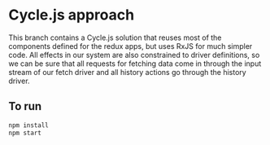 # Cycle.js approach

This branch contains a Cycle.js solution that reuses most of the components defined for the redux apps, but uses RxJS for much simpler code. All effects in our system are also constrained to driver definitions, so we can be sure that all requests for fetching data come in through the input stream of our fetch driver and all history actions go through the history driver.

## To run
```sh
npm install
npm start
```

